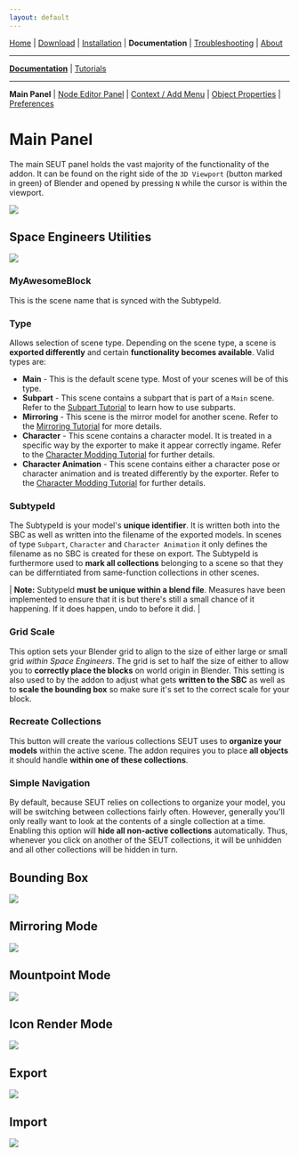 ```yaml
---
layout: default
---
```


[Home](../index.html) | [Download](../download.html) | [Installation](../installation.html) | **Documentation** | [Troubleshooting](../troubleshooting.html) | [About](../about.html)

---

**[Documentation](../documentation.html)** | [Tutorials](../tutorials.html)

---

**Main Panel** | [Node Editor Panel](./node-editor-panel.html) | [Context / Add Menu](./context-menu.html) | [Object Properties](./object-properties.html) | [Preferences](./preferences.html) 

# Main Panel
The main SEUT panel holds the vast majority of the functionality of the addon. It can be found on the right side of the `3D Viewport` (button marked in green) of Blender and opened by pressing `N` while the cursor is within the viewport.

![](../assets/images/main-panel.png)

## Space Engineers Utilities
![](../assets/images/main-panel_1.png)

### MyAwesomeBlock
This is the scene name that is synced with the SubtypeId.

### Type
Allows selection of scene type. Depending on the scene type, a scene is **exported differently** and certain **functionality becomes available**. Valid types are:

* **Main** - This is the default scene type. Most of your scenes will be of this type.
* **Subpart** - This scene contains a subpart that is part of a `Main` scene. Refer to the [Subpart Tutorial]() to learn how to use subparts.
* **Mirroring** - This scene is the mirror model for another scene. Refer to the [Mirroring Tutorial]() for more details.
* **Character** - This scene contains a character model. It is treated in a specific way by the exporter to make it appear correctly ingame. Refer to the [Character Modding Tutorial]() for further details.
* **Character Animation** - This scene contains either a character pose or character animation and is treated differently by the exporter. Refer to the [Character Modding Tutorial]() for further details.

### SubtypeId
The SubtypeId is your model's **unique identifier**. It is written both into the SBC as well as written into the filename of the exported models. In scenes of type `Subpart`, `Character` and `Character Animation` it only defines the filename as no SBC is created for these on export.
The SubtypeId is furthermore used to **mark all collections** belonging to a scene so that they can be differntiated from same-function collections in other scenes.

| **Note:** SubtypeId **must be unique within a blend file**. Measures have been implemented to ensure that it is but there's still a small chance of it happening. If it does happen, undo to before it did. |

### Grid Scale
This option sets your Blender grid to align to the size of either large or small grid *within Space Engineers*. The grid is set to half the size of either to allow you to **correctly place the blocks** on world origin in Blender.
This setting is also used to by the addon to adjust what gets **written to the SBC** as well as to **scale the bounding box** so make sure it's set to the correct scale for your block.

### Recreate Collections
This button will create the various collections SEUT uses to **organize your models** within the active scene. The addon requires you to place **all objects** it should handle **within one of these collections**.

### Simple Navigation
By default, because SEUT relies on collections to organize your model, you will be switching between collections fairly often. However, generally you'll only really want to look at the contents of a single collection at a time. Enabling this option will **hide all non-active collections** automatically. Thus, whenever you click on another of the SEUT collections, it will be unhidden and all other collections will be hidden in turn.

## Bounding Box
![](./../assets/images/bounding-box_1.png)

## Mirroring Mode
![](./../assets/images/mirror-mode_1.png)

## Mountpoint Mode
![](./../assets/images/mountpoint-mode_1.png)

## Icon Render Mode
![](./../assets/images/icon-render-mode_1.png)

## Export
![](./../assets/images/export_1.png)

## Import
![](./../assets/images/import_1.png)